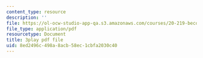 ```yaml
---
content_type: resource
description: ''
file: https://ol-ocw-studio-app-qa.s3.amazonaws.com/courses/20-219-becoming-the-next-bill-nye-writing-and-hosting-the-educational-show-january-iap-2015/8ed2496c498a8acb58ec1cbfa2030c40_5eF2qCWtifM.pdf
file_type: application/pdf
resourcetype: Document
title: 3play pdf file
uid: 8ed2496c-498a-8acb-58ec-1cbfa2030c40
---
```

